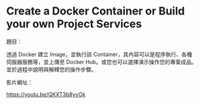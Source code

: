 # Create a Docker Container or Build your own Project Services

題目：

透過 Docker 建立 Image，並執行該 Container，其內容可以是程序執行、各種伺服器服務等，並上傳至 Docker Hub。或您也可以選擇演示操作您的專案成品。並於過程中說明與解釋您的操作步驟。

影片網址：

https://youtu.be/QKXT3b8yvOk
